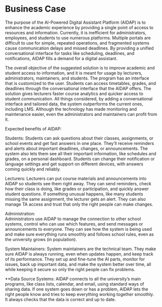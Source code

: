 # Business Case 

The purpose of the AI-Powered Digital Assistant Platform (AIDAP) is to enhance the academic experience by providing a single point of access to resources and information. Currently, it is inefficient for administrators, employees, and students to use numerous platforms. Multiple portals are difficult to use for simple, repeated operations, and fragmented systems cause communication delays and missed deadlines. By providing a unified conversational interface for tasks like scheduling, deadlines, and notifications, AIDAP fills a demand for a digital assistant.

The overall objective of the suggested solution is to improve academic and student access to information, and it is meant for usage by lecturers, administrators, maintainers, and students. The program has an interface that is customized to the user. Students can access timetables, grades, and deadlines through the conversational interface that the AIDAP offers. The solution gives lecturers faster course analytics and quicker access to student communication. All things considered, by adding a conversational interface and tailored data, the system outperforms the current ones, including LMS. Although the technology has made monitoring and maintenance easier, even the administrators and maintainers can profit from it.

Expected benefits of AIDAP: 

Students: 
Students can ask questions about their classes, assignments, or school events and get fast answers in one place. They’ll receive reminders and alerts about important deadlines, changes, or announcements. The system also lets them see all their important information, like schedules and grades, on a personal dashboard. Students can change their notification or language settings and get support on different devices, with answers coming quickly and reliably.

Lecturers: 
Lecturers can put course materials and announcements into AIDAP so students see them right away. They can send reminders, check how their class is doing, like grades or participation, and quickly answer student questions. If something unusual happens, like many students missing the same assignment, the lecturer gets an alert. They can also manage TA access and trust that only the right people can make changes.

Administration:  
Administrators use AIDAP to manage the connection to other school systems, control who can use which features, and send messages or announcements to everyone. They can see how the system is being used and make sure everything runs smoothly and follows school rules, even as the university grows (in population).

System Maintainers:
System maintainers are the technical team. They make sure AIDAP is always running, even when updates happen, and keep track of its performance. They set up and fine-tune the AI parts, monitor for issues, back up important data, and make the system better over time, all while keeping it secure so only the right people can fix problems.

**Data Source Systems:
AIDAP connects to all the university’s main programs, like class lists, calendar, and email, using standard ways of sharing data. If one system goes down or has a problem, AIDAP lets the right people know and tries to keep everything working together smoothly. It always checks that the data is correct and up to date.


